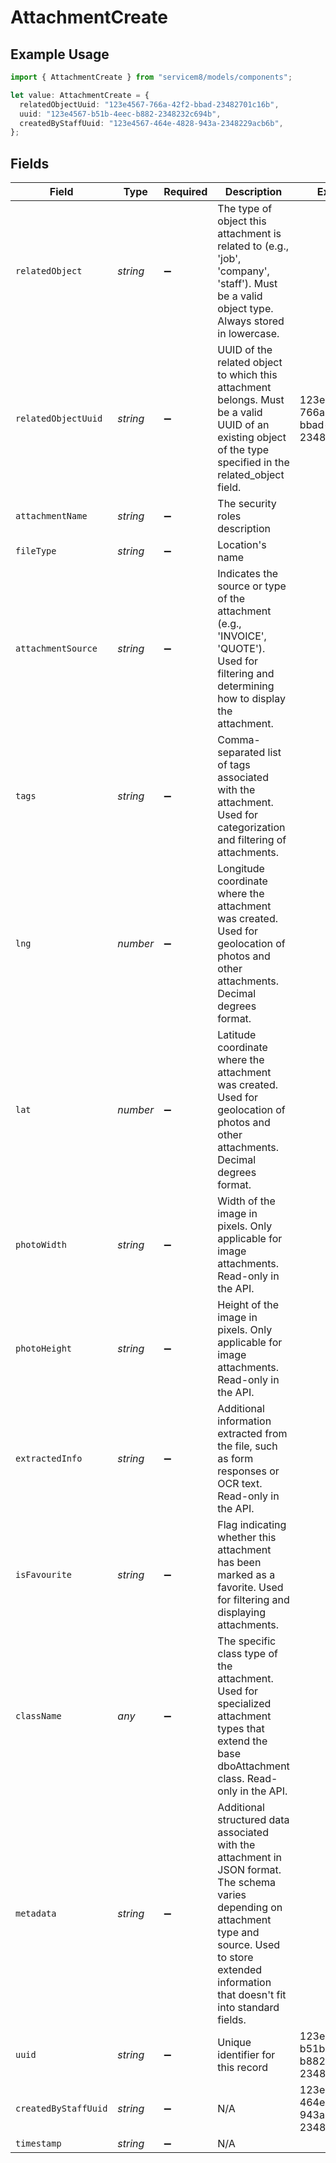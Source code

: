 # AttachmentCreate

## Example Usage

```typescript
import { AttachmentCreate } from "servicem8/models/components";

let value: AttachmentCreate = {
  relatedObjectUuid: "123e4567-766a-42f2-bbad-23482701c16b",
  uuid: "123e4567-b51b-4eec-b882-2348232c694b",
  createdByStaffUuid: "123e4567-464e-4828-943a-2348229acb6b",
};
```

## Fields

| Field                                                                                                                                                                                                          | Type                                                                                                                                                                                                           | Required                                                                                                                                                                                                       | Description                                                                                                                                                                                                    | Example                                                                                                                                                                                                        |
| -------------------------------------------------------------------------------------------------------------------------------------------------------------------------------------------------------------- | -------------------------------------------------------------------------------------------------------------------------------------------------------------------------------------------------------------- | -------------------------------------------------------------------------------------------------------------------------------------------------------------------------------------------------------------- | -------------------------------------------------------------------------------------------------------------------------------------------------------------------------------------------------------------- | -------------------------------------------------------------------------------------------------------------------------------------------------------------------------------------------------------------- |
| `relatedObject`                                                                                                                                                                                                | *string*                                                                                                                                                                                                       | :heavy_minus_sign:                                                                                                                                                                                             | The type of object this attachment is related to (e.g., 'job', 'company', 'staff'). Must be a valid object type. Always stored in lowercase.                                                                   |                                                                                                                                                                                                                |
| `relatedObjectUuid`                                                                                                                                                                                            | *string*                                                                                                                                                                                                       | :heavy_minus_sign:                                                                                                                                                                                             | UUID of the related object to which this attachment belongs. Must be a valid UUID of an existing object of the type specified in the related_object field.                                                     | 123e4567-766a-42f2-bbad-23482701c16b                                                                                                                                                                           |
| `attachmentName`                                                                                                                                                                                               | *string*                                                                                                                                                                                                       | :heavy_minus_sign:                                                                                                                                                                                             | The security roles description                                                                                                                                                                                 |                                                                                                                                                                                                                |
| `fileType`                                                                                                                                                                                                     | *string*                                                                                                                                                                                                       | :heavy_minus_sign:                                                                                                                                                                                             | Location's name                                                                                                                                                                                                |                                                                                                                                                                                                                |
| `attachmentSource`                                                                                                                                                                                             | *string*                                                                                                                                                                                                       | :heavy_minus_sign:                                                                                                                                                                                             | Indicates the source or type of the attachment (e.g., 'INVOICE', 'QUOTE'). Used for filtering and determining how to display the attachment.                                                                   |                                                                                                                                                                                                                |
| `tags`                                                                                                                                                                                                         | *string*                                                                                                                                                                                                       | :heavy_minus_sign:                                                                                                                                                                                             | Comma-separated list of tags associated with the attachment. Used for categorization and filtering of attachments.                                                                                             |                                                                                                                                                                                                                |
| `lng`                                                                                                                                                                                                          | *number*                                                                                                                                                                                                       | :heavy_minus_sign:                                                                                                                                                                                             | Longitude coordinate where the attachment was created. Used for geolocation of photos and other attachments. Decimal degrees format.                                                                           |                                                                                                                                                                                                                |
| `lat`                                                                                                                                                                                                          | *number*                                                                                                                                                                                                       | :heavy_minus_sign:                                                                                                                                                                                             | Latitude coordinate where the attachment was created. Used for geolocation of photos and other attachments. Decimal degrees format.                                                                            |                                                                                                                                                                                                                |
| `photoWidth`                                                                                                                                                                                                   | *string*                                                                                                                                                                                                       | :heavy_minus_sign:                                                                                                                                                                                             | Width of the image in pixels. Only applicable for image attachments. Read-only in the API.                                                                                                                     |                                                                                                                                                                                                                |
| `photoHeight`                                                                                                                                                                                                  | *string*                                                                                                                                                                                                       | :heavy_minus_sign:                                                                                                                                                                                             | Height of the image in pixels. Only applicable for image attachments. Read-only in the API.                                                                                                                    |                                                                                                                                                                                                                |
| `extractedInfo`                                                                                                                                                                                                | *string*                                                                                                                                                                                                       | :heavy_minus_sign:                                                                                                                                                                                             | Additional information extracted from the file, such as form responses or OCR text. Read-only in the API.                                                                                                      |                                                                                                                                                                                                                |
| `isFavourite`                                                                                                                                                                                                  | *string*                                                                                                                                                                                                       | :heavy_minus_sign:                                                                                                                                                                                             | Flag indicating whether this attachment has been marked as a favorite. Used for filtering and displaying attachments.                                                                                          |                                                                                                                                                                                                                |
| `className`                                                                                                                                                                                                    | *any*                                                                                                                                                                                                          | :heavy_minus_sign:                                                                                                                                                                                             | The specific class type of the attachment. Used for specialized attachment types that extend the base dboAttachment class. Read-only in the API.                                                               |                                                                                                                                                                                                                |
| `metadata`                                                                                                                                                                                                     | *string*                                                                                                                                                                                                       | :heavy_minus_sign:                                                                                                                                                                                             | Additional structured data associated with the attachment in JSON format. The schema varies depending on attachment type and source. Used to store extended information that doesn't fit into standard fields. |                                                                                                                                                                                                                |
| `uuid`                                                                                                                                                                                                         | *string*                                                                                                                                                                                                       | :heavy_minus_sign:                                                                                                                                                                                             | Unique identifier for this record                                                                                                                                                                              | 123e4567-b51b-4eec-b882-2348232c694b                                                                                                                                                                           |
| `createdByStaffUuid`                                                                                                                                                                                           | *string*                                                                                                                                                                                                       | :heavy_minus_sign:                                                                                                                                                                                             | N/A                                                                                                                                                                                                            | 123e4567-464e-4828-943a-2348229acb6b                                                                                                                                                                           |
| `timestamp`                                                                                                                                                                                                    | *string*                                                                                                                                                                                                       | :heavy_minus_sign:                                                                                                                                                                                             | N/A                                                                                                                                                                                                            |                                                                                                                                                                                                                |